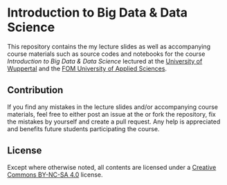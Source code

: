 # Introduction to Big Data & Data Science

This repository contains the my lecture slides as well as accompanying course materials such as source codes and notebooks for the course *Introduction to Big Data & Data Science* lectured at the [University of Wuppertal](https://wiwi.uni-wuppertal.de) and the [FOM University of Applied Sciences](https://www.fom.de).

## Contribution

If you find any mistakes in the lecture slides and/or accompanying course materials, feel free to either post an issue at the or fork the repository, fix the mistakes by yourself and create a pull request. Any help is appreciated and benefits future students participating the course.

## License

Except where otherwise noted, all contents are licensed under a [Creative Commons BY-NC-SA 4.0](https://creativecommons.org/licenses/by-nc-sa/4.0/) license.
